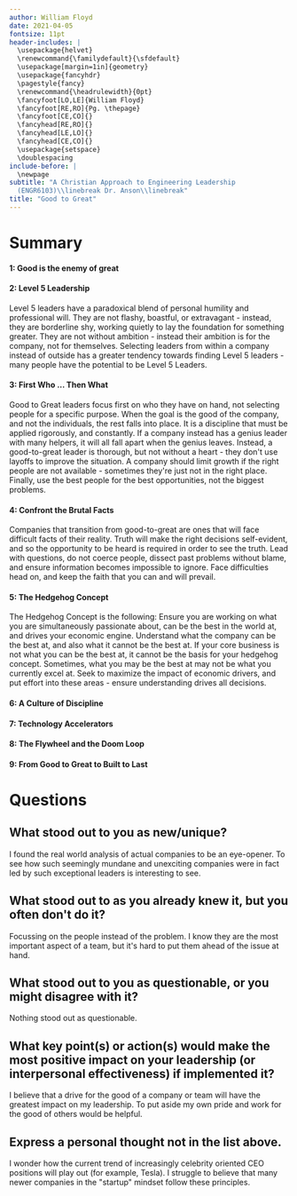 ```yaml
---
author: William Floyd
date: 2021-04-05
fontsize: 11pt
header-includes: |
  \usepackage{helvet}
  \renewcommand{\familydefault}{\sfdefault}
  \usepackage[margin=1in]{geometry}
  \usepackage{fancyhdr}
  \pagestyle{fancy}
  \renewcommand{\headrulewidth}{0pt}
  \fancyfoot[LO,LE]{William Floyd}
  \fancyfoot[RE,RO]{Pg. \thepage}
  \fancyfoot[CE,CO]{}
  \fancyhead[RE,RO]{}
  \fancyhead[LE,LO]{}
  \fancyhead[CE,CO]{}
  \usepackage{setspace}
  \doublespacing
include-before: |
  \newpage
subtitle: "A Christian Approach to Engineering Leadership
  (ENGR6103)\\linebreak Dr. Anson\\linebreak"
title: "Good to Great"
---
```


# Summary

#### 1: Good is the enemy of great



#### 2: Level 5 Leadership

<!-- Level 5 Leadership. We were surprised, shocked really, to discover the type of leadership required for turning a good company into a great one. Compared to high-profile leaders with big personalities who make headlines and become celebrities, the good-to-great leaders seem to have come from Mars. Self-effacing, quiet, reserved, even shy --- these leaders are a paradoxical blend of personal humility and professional will. They are more like Lincoln and Socrates than Patton or Caesar.-->

Level 5 leaders have a paradoxical blend of personal humility and professional will.
They are not flashy, boastful, or extravagant - instead, they are borderline shy, working quietly to lay the foundation for something greater.
They are not without ambition - instead their ambition is for the company, not for themselves.
Selecting leaders from within a company instead of outside has a greater tendency towards finding Level 5 leaders - many people have the potential to be Level 5 Leaders.

#### 3: First Who ... Then What

<!-- First Who... Then What. We expected that good-to-great leaders would begin by setting a new vision and strategy. We found instead that they first got the right people on the bus, the wrong people off the bus, and the right people in the right seats --- and then they figured out where to drive it. The old adage "People are your most important asset" turns out to be wrong. People are not your most important asset. The right people are. -->

Good to Great leaders focus first on who they have on hand, not selecting people for a specific purpose.
When the goal is the good of the company, and not the individuals, the rest falls into place.
It is a discipline that must be applied rigorously, and constantly.
If a company instead has a genius leader with many helpers, it will all fall apart when the genius leaves.
Instead, a good-to-great leader is thorough, but not without a heart - they don't use layoffs to improve the situation.
A company should limit growth if the right people are not available - sometimes they're just not in the right place.
Finally, use the best people for the best opportunities, not the biggest problems.

#### 4: Confront the Brutal Facts

<!-- Confront the Brutal Facts (Yet Never Lose Faith). We learned that a former prisoner of war had more to teach us about what it takes to find a path to greatness than most books on corporate strategy. Every good-to-great company embraced what we came to call the Stockdale Paradox: You must maintain unwavering faith that you can and will prevail in the end, regardless of the difficulties, AND at the same time have the discipline to confront the most brutal facts of your current reality, whatever they might be. -->

Companies that transition from good-to-great are ones that will face difficult facts of their reality.
Truth will make the right decisions self-evident, and so the opportunity to be heard is required in order to see the truth.
Lead with questions, do not coerce people, dissect past problems without blame, and ensure information becomes impossible to ignore.
Face difficulties head on, and keep the faith that you can and will prevail.

#### 5: The Hedgehog Concept

<!-- The Hedgehog Concept (Simplicity within the Three Circles). To go from good to great requires transcending the curse of competence. Just because something is your core business - just because you've been doing it for years or perhaps even decades --- does not necessarily mean you can be the best in the world at it. And if you cannot be the best in the world at your core business, then your core business absolutely cannot form the basis of a great company. It must be replaced with a simple concept that reflects deep understanding of three intersecting circles. -->

The Hedgehog Concept is the following: Ensure you are working on what you are simultaneously passionate about, can be the best in the world at, and drives your economic engine.
Understand what the company can be the best at, and also what it cannot be the best at.
If your core business is not what you can be the best at, it cannot be the basis for your hedgehog concept.
Sometimes, what you may be the best at may not be what you currently excel at.
Seek to maximize the impact of economic drivers, and put effort into these areas - ensure understanding drives all decisions.

#### 6: A Culture of Discipline

<!-- A Culture of Discipline. All companies have a culture, some companies have discipline, but few companies have a culture of discipline. When you have disciplined people, you don't need hierarchy. When you have disciplined thought, you don't need bureaucracy. When you have disciplined action, you don't need excessive controls. When you combine a culture of discipline with an ethic of entrepreneurship, you get the magical alchemy of great performance. -->

#### 7: Technology Accelerators

<!-- Good-to-great companies think differently about the role of technology. They never use technology as the primary means of igniting a transformation. Yet, paradoxically, they are pioneers in the application of carefully selected technologies. We learned that technology by itself is never a primary, root cause of either greatness or decline. -->

#### 8: The Flywheel and the Doom Loop

<!-- Those who launch revolutions, dramatic change programs, and wrenching restructurings will almost certainly fail to make the leap from good to great. No matter how dramatic the end result, the good-to-great transformations never happened in one fell swoop. There was no single defining action, no grand program, no one killer innovation, no solitary lucky break, no miracle moment. Rather, the process resembled relentlessly pushing a giant heavy flywheel in one direction, turn upon turn, building momentum until a point of breakthrough, and beyond. -->

#### 9: From Good to Great to Built to Last

<!-- In an ironic twist, I now see Good to Great not as a sequel to Built to Last, but as more of a prequel. This book is about how to turn a good organization into one that produces sustained great results. Built to Last is about how you take a company with great results and turn it into an enduring great company of iconic stature. To make that final shift requires core values and a purpose beyond just making money combined with the key dynamic of preserve the core / stimulate progress. -->

# Questions

## What stood out to you as new/unique?

I found the real world analysis of actual companies to be an eye-opener.
To see how such seemingly mundane and unexciting companies were in fact led by such exceptional leaders is interesting to see.

## What stood out to as you already knew it, but you often don't do it?

Focussing on the people instead of the problem.
I know they are the most important aspect of a team, but it's hard to put them ahead of the issue at hand.

## What stood out to you as questionable, or you might disagree with it?

Nothing stood out as questionable.

## What key point(s) or action(s) would make the most positive impact on your leadership (or interpersonal effectiveness) if implemented it?

I believe that a drive for the good of a company or team will have the greatest impact on my leadership.
To put aside my own pride and work for the good of others would be helpful.

## Express a personal thought not in the list above.

I wonder how the current trend of increasingly celebrity oriented CEO positions will play out (for example, Tesla).
I struggle to believe that many newer companies in the "startup" mindset follow these principles.